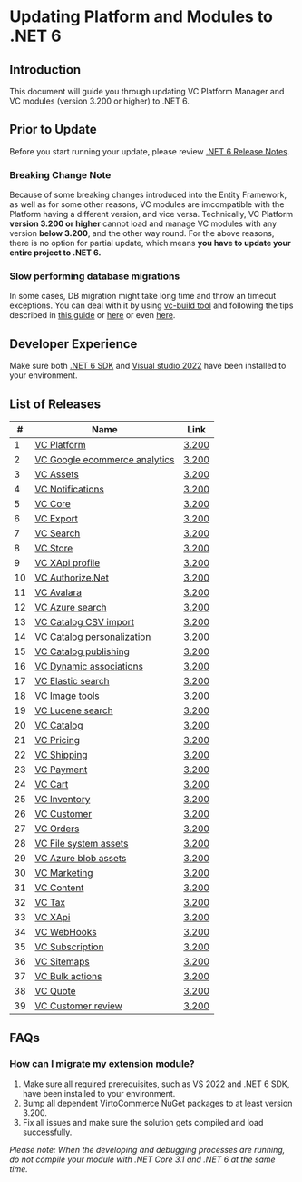 # Updating Platform and Modules to .NET 6

## Introduction

This document will guide you through updating VC Platform Manager and VC modules (version 3.200 or higher) to .NET 6.

## Prior to Update
Before you start running your update, please review [.NET 6 Release Notes](https://github.com/dotnet/core/blob/main/release-notes/6.0/README.md).

### Breaking Change Note
Because of some breaking changes introduced into the Entity Framework, as well as for some other reasons, VC modules are imcompatible with the Platform having a different version, and vice versa.
Technically, VC Platform **version 3.200 or higher** cannot load and manage VC modules with any version **below 3.200**, and the other way round.
For the above reasons, there is no option for partial update, which means **you have to update your entire project to .NET 6.**

### Slow performing database migrations
In some cases, DB migration might take long time and throw an timeout exceptions.
You can deal with it by using [vc-build tool](https://github.com/VirtoCommerce/vc-build) and following the tips described in [this guide](https://github.com/VirtoCommerce/vc-build/blob/main/src/VirtoCommerce.Build/GrabMigrator/samples/readme.md) or [here](https://docs.microsoft.com/en-us/ef/core/cli/dotnet#dotnet-ef-database-update) or even [here](https://docs.microsoft.com/en-us/ef/core/cli/dotnet#dotnet-ef-migrations-script).

## Developer Experience
Make sure both [.NET 6 SDK](https://dotnet.microsoft.com/en-us/download/dotnet/6.0) and [Visual studio 2022](https://visualstudio.microsoft.com/vs/) have been installed to your environment.

## List of Releases
| # | Name | Link |
| --- | --- | --- |
| 1 | [VC Platform](https://github.com/VirtoCommerce/vc-platform) | [3.200](https://github.com/VirtoCommerce/vc-platform/releases/tag/3.200.0) |
| 2 | [VC Google ecommerce analytics](https://github.com/VirtoCommerce/vc-module-google-ecommerce-analytics) | [3.200](https://github.com/VirtoCommerce/vc-module-google-ecommerce-analytics/releases/tag/3.200.0) |
| 3 | [VC Assets](https://github.com/VirtoCommerce/vc-module-assets) | [3.200](https://github.com/VirtoCommerce/vc-module-assets/releases/tag/3.200.0) |
| 4 | [VC Notifications](https://github.com/VirtoCommerce/vc-module-notification) | [3.200](https://github.com/VirtoCommerce/vc-module-notification/releases/tag/3.200.0) |
| 5 | [VC Core](https://github.com/VirtoCommerce/vc-module-core) | [3.200](https://github.com/VirtoCommerce/vc-module-core/releases/tag/3.200.0) |
| 6 | [VC Export](https://github.com/VirtoCommerce/vc-module-export) | [3.200](https://github.com/VirtoCommerce/vc-module-export/releases/tag/3.200.0) |
| 7 | [VC Search](https://github.com/VirtoCommerce/vc-module-search) | [3.200](https://github.com/VirtoCommerce/vc-module-search/releases/tag/3.200.0) |
| 8 | [VC Store](https://github.com/VirtoCommerce/vc-module-store) | [3.200](https://github.com/VirtoCommerce/vc-module-store/releases/tag/3.200.0) |
| 9 | [VC XApi profile](https://github.com/VirtoCommerce/vc-module-profile-experience-api) | [3.200](https://github.com/VirtoCommerce/vc-module-profile-experience-api/releases/tag/3.200.0) |
| 10 | [VC Authorize.Net](https://github.com/VirtoCommerce/vc-module-Authorize.Net) | [3.200](https://github.com/VirtoCommerce/vc-module-Authorize.Net/releases/tag/3.200.0) |
| 11 | [VC Avalara](https://github.com/VirtoCommerce/vc-module-avatax) | [3.200](https://github.com/VirtoCommerce/vc-module-avatax/releases/tag/3.200.0) |
| 12 | [VC Azure search](https://github.com/VirtoCommerce/vc-module-azure-search) | [3.200](https://github.com/VirtoCommerce/vc-module-azure-search/releases/tag/3.200.0) |
| 13 | [VC Catalog CSV import](https://github.com/VirtoCommerce/vc-module-catalog-csv-import) | [3.200](https://github.com/VirtoCommerce/vc-module-catalog-csv-import/releases/tag/3.200.0) |
| 14 | [VC Catalog personalization](https://github.com/VirtoCommerce/vc-module-catalog-personalization) | [3.200](https://github.com/VirtoCommerce/vc-module-catalog-personalization/releases/tag/3.200.0) |
| 15 | [VC Catalog publishing](https://github.com/VirtoCommerce/vc-module-catalog-publishing) | [3.200](https://github.com/VirtoCommerce/vc-module-catalog-publishing/releases/tag/3.200.0) |
| 16 | [VC Dynamic associations](https://github.com/VirtoCommerce/vc-module-dynamic-associations) | [3.200](https://github.com/VirtoCommerce/vc-module-dynamic-associations/releases/tag/3.200.0) |
| 17 | [VC Elastic search](https://github.com/VirtoCommerce/vc-module-elastic-search) | [3.200](https://github.com/VirtoCommerce/vc-module-elastic-search/releases/tag/3.200.0) |
| 18 | [VC Image tools](https://github.com/VirtoCommerce/vc-module-image-tools) | [3.200](https://github.com/VirtoCommerce/vc-module-image-tools/releases/tag/3.200.0) |
| 19 | [VC Lucene search](https://github.com/VirtoCommerce/vc-module-lucene-search) | [3.200](https://github.com/VirtoCommerce/vc-module-lucene-search/releases/tag/3.200.0) |
| 20 | [VC Catalog](https://github.com/VirtoCommerce/vc-module-catalog) | [3.200](https://github.com/VirtoCommerce/vc-module-catalog/releases/tag/3.200.0) |
| 21 | [VC Pricing](https://github.com/VirtoCommerce/vc-module-pricing) | [3.200](https://github.com/VirtoCommerce/vc-module-pricing/releases/tag/3.200.0) |
| 22 | [VC Shipping](https://github.com/VirtoCommerce/vc-module-shipping) | [3.200](https://github.com/VirtoCommerce/vc-module-shipping/releases/tag/3.200.0) |
| 23 | [VC Payment](https://github.com/VirtoCommerce/vc-module-payment) | [3.200](https://github.com/VirtoCommerce/vc-module-payment/releases/tag/3.200.0) |
| 24 | [VC Cart](https://github.com/VirtoCommerce/vc-module-cart) | [3.200](https://github.com/VirtoCommerce/vc-module-cart/releases/tag/3.200.0) |
| 25 | [VC Inventory](https://github.com/VirtoCommerce/vc-module-inventory) | [3.200](https://github.com/VirtoCommerce/vc-module-inventory/releases/tag/3.200.0) |
| 26 | [VC Customer](https://github.com/VirtoCommerce/vc-module-customer) | [3.200](https://github.com/VirtoCommerce/vc-module-customer/releases/tag/3.200.0) |
| 27 | [VC Orders](https://github.com/VirtoCommerce/vc-module-order) | [3.200](https://github.com/VirtoCommerce/vc-module-order/releases/tag/3.200.0) |
| 28 | [VC File system assets](https://github.com/VirtoCommerce/vc-module-filesystem-assets) | [3.200](https://github.com/VirtoCommerce/vc-module-filesystem-assets/releases/tag/3.200.0) |
| 29 | [VC Azure blob assets](https://github.com/VirtoCommerce/vc-module-azureblob-assets) | [3.200](https://github.com/VirtoCommerce/vc-module-azureblob-assets/releases/tag/3.200.0) |
| 30 | [VC Marketing](https://github.com/VirtoCommerce/vc-module-marketing) | [3.200](https://github.com/VirtoCommerce/vc-module-marketing/releases/tag/3.200.0) |
| 31 | [VC Content](https://github.com/VirtoCommerce/vc-module-content) | [3.200](https://github.com/VirtoCommerce/vc-module-content/releases/tag/3.200.0) |
| 32 | [VC Tax](https://github.com/VirtoCommerce/vc-module-tax) | [3.200](https://github.com/VirtoCommerce/vc-module-tax/releases/tag/3.200.0) |
| 33 | [VC XApi](https://github.com/VirtoCommerce/vc-module-experience-api) | [3.200](https://github.com/VirtoCommerce/vc-module-experience-api/releases/tag/3.200.0) |
| 34 | [VC WebHooks](https://github.com/VirtoCommerce/vc-module-webhooks) | [3.200](https://github.com/VirtoCommerce/vc-module-webhooks/releases/tag/3.200.0) |
| 35 | [VC Subscription](https://github.com/VirtoCommerce/vc-module-subscription) | [3.200](https://github.com/VirtoCommerce/vc-module-subscription/releases/tag/3.200.0) |
| 36 | [VC Sitemaps](https://github.com/VirtoCommerce/vc-module-sitemaps) | [3.200](https://github.com/VirtoCommerce/vc-module-sitemaps/releases/tag/3.200.0) |
| 37 | [VC Bulk actions](https://github.com/VirtoCommerce/vc-module-bulk-actions) | [3.200](https://github.com/VirtoCommerce/vc-module-bulk-actions/releases/tag/3.200.0) |
| 38 | [VC Quote](https://github.com/VirtoCommerce/vc-module-quote) | [3.200](https://github.com/VirtoCommerce/vc-module-quote/releases/tag/3.200.0) |
| 39 | [VC Customer review](https://github.com/VirtoCommerce/vc-module-customer-review) | [3.200](https://github.com/VirtoCommerce/vc-module-customer-review/releases/tag/3.200.0) |

## FAQs

### How can I migrate my extension module?
1. Make sure all required prerequisites, such as VS 2022 and .NET 6 SDK, have been installed to your environment.
2. Bump all dependent VirtoCommerce NuGet packages to at least version 3.200.
3. Fix all issues and make sure the solution gets compiled and load successfully.

*Please note: When the developing and debugging processes are running, do not compile your module with .NET Core 3.1 and .NET 6 at the same time.*
